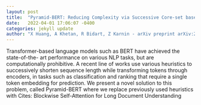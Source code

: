 ```yaml
---
layout: post
title:  "Pyramid-BERT: Reducing Complexity via Successive Core-set based Token Selection"
date:   2022-04-01 17:06:07 -0400
categories: jekyll update
author: "X Huang, A Khetan, R Bidart, Z Karnin - arXiv preprint arXiv:2203.14380, 2022"
---
```

Transformer-based language models such as BERT have achieved the state-of-the- art performance on various NLP tasks, but are computationally prohibitive. A recent line of works use various heuristics to successively shorten sequence length while transforming tokens through encoders, in tasks such as classification and ranking that require a single token embedding for prediction. We present a novel solution to this problem, called Pyramid-BERT where we replace previously used heuristics with Cites: Blockwise Self-Attention for Long Document Understanding